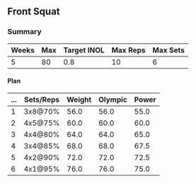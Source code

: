 ## Front Squat

### Summary

Weeks | Max | Target INOL | Max Reps | Max Sets
--- | --- | --- | --- | ---
5 | 80 | 0.8 | 10 | 6

#### Plan

 ... | Sets/Reps | Weight | Olympic | Power
--- | --- | --- | --- | ---
1 | 3x8@70% | 56.0 | 56.0 | 55.0
2 | 4x5@75% | 60.0 | 60.0 | 60.0
3 | 4x4@80% | 64.0 | 64.0 | 65.0
4 | 3x4@85% | 68.0 | 68.0 | 67.5
5 | 4x2@90% | 72.0 | 72.0 | 72.5
6 | 4x1@95% | 76.0 | 76.0 | 75.0

